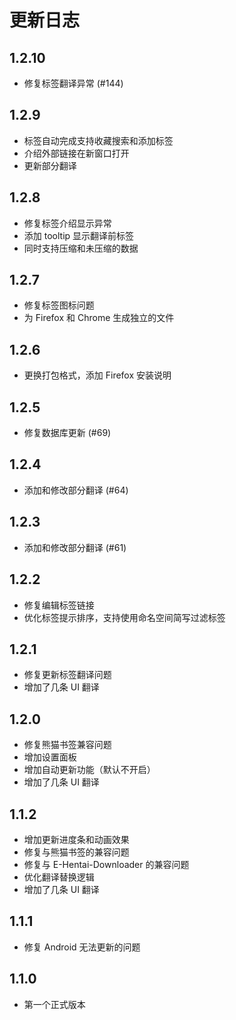 # 更新日志

## 1.2.10

-   修复标签翻译异常 (#144)

## 1.2.9

-   标签自动完成支持收藏搜索和添加标签
-   介绍外部链接在新窗口打开
-   更新部分翻译

## 1.2.8

-   修复标签介绍显示异常
-   添加 tooltip 显示翻译前标签
-   同时支持压缩和未压缩的数据

## 1.2.7

-   修复标签图标问题
-   为 Firefox 和 Chrome 生成独立的文件

## 1.2.6

-   更换打包格式，添加 Firefox 安装说明

## 1.2.5

-   修复数据库更新 (#69)

## 1.2.4

-   添加和修改部分翻译 (#64)

## 1.2.3

-   添加和修改部分翻译 (#61)

## 1.2.2

-   修复编辑标签链接
-   优化标签提示排序，支持使用命名空间简写过滤标签

## 1.2.1

-   修复更新标签翻译问题
-   增加了几条 UI 翻译

## 1.2.0

-   修复熊猫书签兼容问题
-   增加设置面板
-   增加自动更新功能（默认不开启）
-   增加了几条 UI 翻译

## 1.1.2

-   增加更新进度条和动画效果
-   修复与熊猫书签的兼容问题
-   修复与 E-Hentai-Downloader 的兼容问题
-   优化翻译替换逻辑
-   增加了几条 UI 翻译

## 1.1.1

-   修复 Android 无法更新的问题

## 1.1.0

-   第一个正式版本

